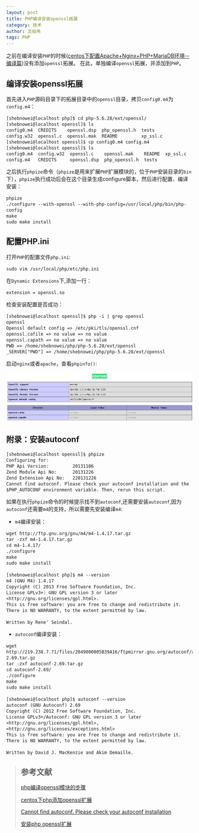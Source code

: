 ```yaml
---
layout: post
title: PHP编译安装openssl拓展
category: 技术
author: 沈伯伟
tags: PHP
---
```


之前在编译安装`PHP`的时候([centos下配置Apache+Nginx+PHP+MariaDB环境--编译篇](https://shenbowei.github.io/2016/11/10/lanmp-compiler.html "跳转"))没有添加`openssl`拓展。
在此，单独编译`openssl`拓展，并添加到`PHP`。

## 编译安装openssl拓展

首先进入`PHP`源码目录下的拓展目录中的`openssl`目录，拷贝`config0.m4`为`config.m4`：

```
[shebnowei@localhost php]$ cd php-5.6.28/ext/openssl/
[shebnowei@localhost openssl]$ ls
config0.m4  CREDITS    openssl.dsp  php_openssl.h  tests
config.w32  openssl.c  openssl.mak  README         xp_ssl.c
[shebnowei@localhost openssl]$ cp config0.m4 config.m4
[shebnowei@localhost openssl]$ ls
config0.m4  config.w32  openssl.c    openssl.mak    README  xp_ssl.c
config.m4   CREDITS     openssl.dsp  php_openssl.h  tests
```

之后执行`phpize`命令（`phpize`是用来扩展`PHP`扩展模块的，位于`PHP`安装目录的`bin`下），`phpize`执行成功后会在这个目录生成configure脚本，然后进行配置、编译安装：

```
phpize
./configure --with-openssl --with-php-config=/usr/local/php/bin/php-config
make
sudo make install
```

## 配置PHP.ini

打开`PHP`的配置文件`php.ini`:

```
sudo vim /usr/local/php/etc/php.ini 
```

在`Dynamic Extensions`下,添加一行：

```
extension = openssl.so
```

检查安装配置是否成功：

```
[shebnowei@localhost openssl]$ php -i | grep openssl
openssl
Openssl default config => /etc/pki/tls/openssl.cnf
openssl.cafile => no value => no value
openssl.capath => no value => no value
PWD => /home/shebnowei/php/php-5.6.28/ext/openssl
_SERVER["PWD"] => /home/shebnowei/php/php-5.6.28/ext/openssl
```

启动`nginx`或者`apache`，查看`phpinfo()`:

![phpinfo()](/public/img/php/php_openssl.png "phpinfo()")

## 附录：安装autoconf

```
[shebnowei@localhost openssl]$ phpize
Configuring for:
PHP Api Version:         20131106
Zend Module Api No:      20131226
Zend Extension Api No:   220131226
Cannot find autoconf. Please check your autoconf installation and the
$PHP_AUTOCONF environment variable. Then, rerun this script.
```

如果在执行`phpize`命令的时候提示找不到`autoconf`,还需要安装`autoconf`,因为`autoconf`还需要`m4`的支持，所以需要先安装编译`m4`:

- `m4`编译安装：

```
wget http://ftp.gnu.org/gnu/m4/m4-1.4.17.tar.gz
tar -zxf m4-1.4.17.tar.gz
cd m4-1.4.17/
./configure
make 
sudo make install

[shebnowei@localhost php]$ m4 --version
m4 (GNU M4) 1.4.17
Copyright (C) 2013 Free Software Foundation, Inc.
License GPLv3+: GNU GPL version 3 or later <http://gnu.org/licenses/gpl.html>.
This is free software: you are free to change and redistribute it.
There is NO WARRANTY, to the extent permitted by law.

Written by Rene' Seindal.
```

- `autoconf`编译安装：

```
wget http://219.238.7.71/files/2049000005B39A16/ftpmirror.gnu.org/autoconf/autoconf-2.69.tar.gz
tar -zxf autoconf-2.69.tar.gz
cd autoconf-2.69/
./configure
make 
sudo make install

[shebnowei@localhost php]$ autoconf --version
autoconf (GNU Autoconf) 2.69
Copyright (C) 2012 Free Software Foundation, Inc.
License GPLv3+/Autoconf: GNU GPL version 3 or later
<http://gnu.org/licenses/gpl.html>, <http://gnu.org/licenses/exceptions.html>
This is free software: you are free to change and redistribute it.
There is NO WARRANTY, to the extent permitted by law.

Written by David J. MacKenzie and Akim Demaille.
```

> ## 参考文献
>
> [php编译openssl模块的步骤](http://blog.csdn.net/wgw335363240/article/details/41984267 "跳转")
>
> [centos下php添加openssl扩展](http://www.51ou.com/browse/linuxwt/59080.html "跳转")
>
> [Cannot find autoconf. Please check your autoconf installation](http://helpinlinux.com/cannot-find-autoconf-please-check-your-autoconf-installation/ "跳转")
>
>[安装php openssl扩展](https://my.oschina.net/u/195896/blog/332970 "跳转")








